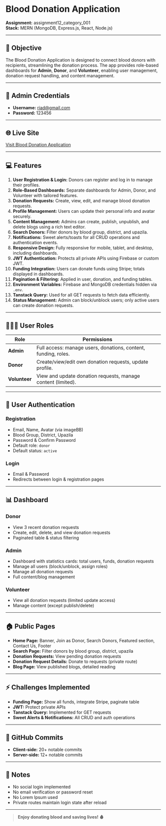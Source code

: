 # Blood Donation Application

**Assignment:** assignment12_category_001  
**Stack:** MERN (MongoDB, Express.js, React, Node.js)

---

## 🌟 Objective

The Blood Donation Application is designed to connect blood donors with recipients, streamlining the donation process. The app provides role-based dashboards for **Admin**, **Donor**, and **Volunteer**, enabling user management, donation request handling, and content management.

---

## 🔑 Admin Credentials

- **Username:** riad@gmail.com
- **Password:** 123456

---

## 🌐 Live Site

[Visit Blood Donation Application](https://blood-bridge-63fb5.web.app)

---

## 💻 Features

1. **User Registration & Login:** Donors can register and log in to manage their profiles.
2. **Role-Based Dashboards:** Separate dashboards for Admin, Donor, and Volunteer with tailored features.
3. **Donation Requests:** Create, view, edit, and manage blood donation requests.
4. **Profile Management:** Users can update their personal info and avatar securely.
5. **Content Management:** Admins can create, publish, unpublish, and delete blogs using a rich text editor.
6. **Search Donors:** Filter donors by blood group, district, and upazila.
7. **Notifications:** Sweet alerts/toasts for all CRUD operations and authentication events.
8. **Responsive Design:** Fully responsive for mobile, tablet, and desktop, including dashboards.
9. **JWT Authentication:** Protects all private APIs using Firebase or custom JWT.
10. **Funding Integration:** Users can donate funds using Stripe; totals displayed in dashboards.
11. **Pagination & Filtering:** Applied in user, donation, and funding tables.
12. **Environment Variables:** Firebase and MongoDB credentials hidden via `.env`.
13. **Tanstack Query:** Used for all GET requests to fetch data efficiently.
14. **Status Management:** Admin can block/unblock users; only active users can create donation requests.

---

## 🧑‍🤝‍🧑 User Roles

| Role          | Permissions                                                    |
| ------------- | -------------------------------------------------------------- |
| **Admin**     | Full access: manage users, donations, content, funding, roles. |
| **Donor**     | Create/view/edit own donation requests, update profile.        |
| **Volunteer** | View and update donation requests, manage content (limited).   |

---

## 📄 User Authentication

### Registration

- Email, Name, Avatar (via imageBB)
- Blood Group, District, Upazila
- Password & Confirm Password
- Default role: `donor`
- Default status: `active`

### Login

- Email & Password
- Redirects between login & registration pages

---

## 📊 Dashboard

### Donor

- View 3 recent donation requests
- Create, edit, delete, and view donation requests
- Paginated table & status filtering

### Admin

- Dashboard with statistics cards: total users, funds, donation requests
- Manage all users (block/unblock, assign roles)
- Manage all donation requests
- Full content/blog management

### Volunteer

- View all donation requests (limited update access)
- Manage content (except publish/delete)

---

## 🏠 Public Pages

- **Home Page:** Banner, Join as Donor, Search Donors, Featured section, Contact Us, Footer
- **Search Page:** Filter donors by blood group, district, upazila
- **Donation Requests:** View pending donation requests
- **Donation Request Details:** Donate to requests (private route)
- **Blog Page:** View published blogs, detailed reading

---

## ⚡ Challenges Implemented

- **Funding Page:** Show all funds, integrate Stripe, paginate table
- **JWT:** Protect private APIs
- **Tanstack Query:** Implemented for GET requests
- **Sweet Alerts & Notifications:** All CRUD and auth operations

---

## 📂 GitHub Commits

- **Client-side:** 20+ notable commits
- **Server-side:** 12+ notable commits

---

## 📝 Notes

- No social login implemented
- No email verification or password reset
- No Lorem Ipsum used
- Private routes maintain login state after reload

---

> **Enjoy donating blood and saving lives! 🩸**
